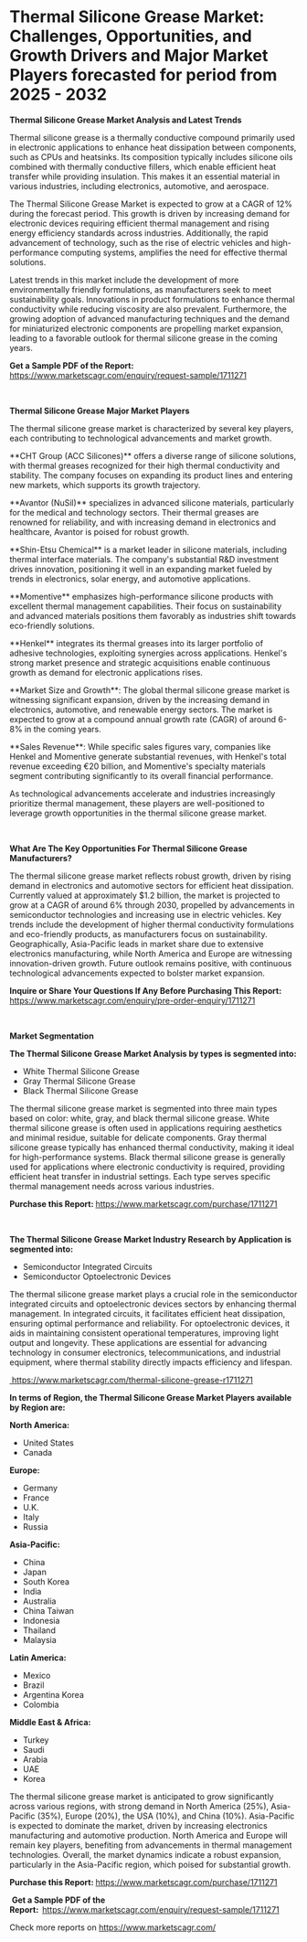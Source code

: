 <p><h1>Thermal Silicone Grease Market: Challenges, Opportunities, and Growth Drivers and Major Market Players forecasted for period from 2025 - 2032</h1></p><p><strong>Thermal Silicone Grease Market Analysis and Latest Trends</strong></p>
<p><p>Thermal silicone grease is a thermally conductive compound primarily used in electronic applications to enhance heat dissipation between components, such as CPUs and heatsinks. Its composition typically includes silicone oils combined with thermally conductive fillers, which enable efficient heat transfer while providing insulation. This makes it an essential material in various industries, including electronics, automotive, and aerospace.</p><p>The Thermal Silicone Grease Market is expected to grow at a CAGR of 12% during the forecast period. This growth is driven by increasing demand for electronic devices requiring efficient thermal management and rising energy efficiency standards across industries. Additionally, the rapid advancement of technology, such as the rise of electric vehicles and high-performance computing systems, amplifies the need for effective thermal solutions.</p><p>Latest trends in this market include the development of more environmentally friendly formulations, as manufacturers seek to meet sustainability goals. Innovations in product formulations to enhance thermal conductivity while reducing viscosity are also prevalent. Furthermore, the growing adoption of advanced manufacturing techniques and the demand for miniaturized electronic components are propelling market expansion, leading to a favorable outlook for thermal silicone grease in the coming years.</p></p>
<p><strong>Get a Sample PDF of the Report:&nbsp;</strong> <a href="https://www.marketscagr.com/enquiry/request-sample/1711271?utm_campaign=1998&utm_medium=2&utm_source=Github&utm_content=ia&utm_term=10012025&utm_id=thermal-silicone-grease">https://www.marketscagr.com/enquiry/request-sample/1711271</a></p>
<p>&nbsp;</p>
<p><strong>Thermal Silicone Grease Major Market Players</strong></p>
<p><p>The thermal silicone grease market is characterized by several key players, each contributing to technological advancements and market growth. </p><p>**CHT Group (ACC Silicones)** offers a diverse range of silicone solutions, with thermal greases recognized for their high thermal conductivity and stability. The company focuses on expanding its product lines and entering new markets, which supports its growth trajectory.</p><p>**Avantor (NuSil)** specializes in advanced silicone materials, particularly for the medical and technology sectors. Their thermal greases are renowned for reliability, and with increasing demand in electronics and healthcare, Avantor is poised for robust growth.</p><p>**Shin-Etsu Chemical** is a market leader in silicone materials, including thermal interface materials. The company's substantial R&D investment drives innovation, positioning it well in an expanding market fueled by trends in electronics, solar energy, and automotive applications.</p><p>**Momentive** emphasizes high-performance silicone products with excellent thermal management capabilities. Their focus on sustainability and advanced materials positions them favorably as industries shift towards eco-friendly solutions.</p><p>**Henkel** integrates its thermal greases into its larger portfolio of adhesive technologies, exploiting synergies across applications. Henkel's strong market presence and strategic acquisitions enable continuous growth as demand for electronic applications rises.</p><p>**Market Size and Growth**: The global thermal silicone grease market is witnessing significant expansion, driven by the increasing demand in electronics, automotive, and renewable energy sectors. The market is expected to grow at a compound annual growth rate (CAGR) of around 6-8% in the coming years.</p><p>**Sales Revenue**: While specific sales figures vary, companies like Henkel and Momentive generate substantial revenues, with Henkel's total revenue exceeding €20 billion, and Momentive's specialty materials segment contributing significantly to its overall financial performance.</p><p>As technological advancements accelerate and industries increasingly prioritize thermal management, these players are well-positioned to leverage growth opportunities in the thermal silicone grease market.</p></p>
<p>&nbsp;</p>
<p><strong>What Are The Key Opportunities For Thermal Silicone Grease Manufacturers?</strong></p>
<p><p>The thermal silicone grease market reflects robust growth, driven by rising demand in electronics and automotive sectors for efficient heat dissipation. Currently valued at approximately $1.2 billion, the market is projected to grow at a CAGR of around 6% through 2030, propelled by advancements in semiconductor technologies and increasing use in electric vehicles. Key trends include the development of higher thermal conductivity formulations and eco-friendly products, as manufacturers focus on sustainability. Geographically, Asia-Pacific leads in market share due to extensive electronics manufacturing, while North America and Europe are witnessing innovation-driven growth. Future outlook remains positive, with continuous technological advancements expected to bolster market expansion.</p></p>
<p><strong>Inquire or Share Your Questions If Any Before Purchasing This Report:</strong> <a href="https://www.marketscagr.com/enquiry/pre-order-enquiry/1711271?utm_campaign=1998&utm_medium=2&utm_source=Github&utm_content=ia&utm_term=10012025&utm_id=thermal-silicone-grease">https://www.marketscagr.com/enquiry/pre-order-enquiry/1711271</a></p>
<p>&nbsp;</p>
<p><strong>Market Segmentation</strong></p>
<p><strong>The Thermal Silicone Grease Market Analysis by types is segmented into:</strong></p>
<p><ul><li>White Thermal Silicone Grease</li><li>Gray Thermal Silicone Grease</li><li>Black Thermal Silicone Grease</li></ul></p>
<p><p>The thermal silicone grease market is segmented into three main types based on color: white, gray, and black thermal silicone grease. White thermal silicone grease is often used in applications requiring aesthetics and minimal residue, suitable for delicate components. Gray thermal silicone grease typically has enhanced thermal conductivity, making it ideal for high-performance systems. Black thermal silicone grease is generally used for applications where electronic conductivity is required, providing efficient heat transfer in industrial settings. Each type serves specific thermal management needs across various industries.</p></p>
<p><strong>Purchase this Report:&nbsp;</strong><a href="https://www.marketscagr.com/purchase/1711271?utm_campaign=1998&utm_medium=2&utm_source=Github&utm_content=ia&utm_term=10012025&utm_id=thermal-silicone-grease">https://www.marketscagr.com/purchase/1711271</a></p>
<p>&nbsp;</p>
<p><strong>The Thermal Silicone Grease Market Industry Research by Application is segmented into:</strong></p>
<p><ul><li>Semiconductor Integrated Circuits</li><li>Semiconductor Optoelectronic Devices</li></ul></p>
<p><p>The thermal silicone grease market plays a crucial role in the semiconductor integrated circuits and optoelectronic devices sectors by enhancing thermal management. In integrated circuits, it facilitates efficient heat dissipation, ensuring optimal performance and reliability. For optoelectronic devices, it aids in maintaining consistent operational temperatures, improving light output and longevity. These applications are essential for advancing technology in consumer electronics, telecommunications, and industrial equipment, where thermal stability directly impacts efficiency and lifespan.</p></p>
<p><a href="https://www.marketscagr.com/thermal-silicone-grease-r1711271?utm_campaign=1998&utm_medium=2&utm_source=Github&utm_content=ia&utm_term=10012025&utm_id=thermal-silicone-grease">&nbsp;https://www.marketscagr.com/thermal-silicone-grease-r1711271</a></p>
<p><strong>In terms of Region, the Thermal Silicone Grease Market Players available by Region are:</strong></p>
<p>
    <p> <strong> North America: </strong>
        <ul>
            <li>United States</li>
            <li>Canada</li>
        </ul>
        </p> 
    <p> <strong> Europe: </strong>
        <ul>
            <li>Germany</li>
            <li>France</li>
            <li>U.K.</li>
            <li>Italy</li>
            <li>Russia</li>
        </ul>
        </p> 
    <p> <strong> Asia-Pacific: </strong>
        <ul>
            <li>China</li>
            <li>Japan</li>
            <li>South Korea</li>
            <li>India</li>
            <li>Australia</li>
            <li>China Taiwan</li>
            <li>Indonesia</li>
            <li>Thailand</li>
            <li>Malaysia</li>
        </ul>
        </p> 
    <p> <strong> Latin America: </strong>
        <ul>
            <li>Mexico</li>
            <li>Brazil</li>
            <li>Argentina Korea</li>
            <li>Colombia</li>
        </ul>
        </p> 
    <p> <strong> Middle East & Africa: </strong>
        <ul>
            <li>Turkey</li>
            <li>Saudi</li>
            <li>Arabia</li>
            <li>UAE</li>
            <li>Korea</li>
        </ul>
    </p>
    </p>
<p><p>The thermal silicone grease market is anticipated to grow significantly across various regions, with strong demand in North America (25%), Asia-Pacific (35%), Europe (20%), the USA (10%), and China (10%). Asia-Pacific is expected to dominate the market, driven by increasing electronics manufacturing and automotive production. North America and Europe will remain key players, benefiting from advancements in thermal management technologies. Overall, the market dynamics indicate a robust expansion, particularly in the Asia-Pacific region, which poised for substantial growth.</p></p>
<p><strong>Purchase this Report: </strong><a href="https://www.marketscagr.com/purchase/1711271?utm_campaign=1998&utm_medium=2&utm_source=Github&utm_content=ia&utm_term=10012025&utm_id=thermal-silicone-grease">https://www.marketscagr.com/purchase/1711271</a></p>
<p>&nbsp;<strong>Get a Sample PDF of the Report:&nbsp;&nbsp;</strong><a href="https://www.marketscagr.com/enquiry/request-sample/1711271?utm_campaign=1998&utm_medium=2&utm_source=Github&utm_content=ia&utm_term=10012025&utm_id=thermal-silicone-grease">https://www.marketscagr.com/enquiry/request-sample/1711271</a></p>
<p><strong></strong></p>
<p>Check more reports on <a href="https://www.marketscagr.com/?utm_campaign=1998&utm_medium=2&utm_source=Github&utm_content=ia&utm_term=10012025&utm_id=thermal-silicone-grease">https://www.marketscagr.com/</a></p>
